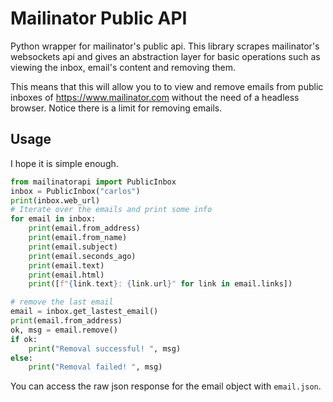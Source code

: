 # Mailinator Public API

Python wrapper for mailinator's public api. This library scrapes mailinator's websockets api and gives an abstraction layer for basic operations such as viewing the inbox, email's content and removing them.

This means that this will allow you to to view and remove emails from public inboxes of https://www.mailinator.com without the need of a headless browser. Notice there is a limit for removing emails.


## Usage

I hope it is simple enough.
```python
from mailinatorapi import PublicInbox
inbox = PublicInbox("carlos")
print(inbox.web_url)
# Iterate over the emails and print some info
for email in inbox:
    print(email.from_address)
    print(email.from_name)
    print(email.subject)
    print(email.seconds_ago)
    print(email.text)
    print(email.html)
    print([f"{link.text}: {link.url}" for link in email.links])

# remove the last email
email = inbox.get_lastest_email()
print(email.from_address)
ok, msg = email.remove()
if ok:
    print("Removal successful! ", msg)
else:
    print("Removal failed! ", msg)

```

You can access the raw json response for the email object with `email.json`.
